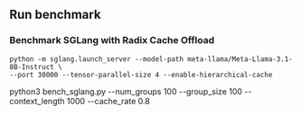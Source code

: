## Run benchmark

### Benchmark SGLang with Radix Cache Offload 
```
python -m sglang.launch_server --model-path meta-llama/Meta-Llama-3.1-8B-Instruct \
--port 30000 --tensor-parallel-size 4 --enable-hierarchical-cache

```
python3 bench_sglang.py --num_groups 100 --group_size 100 --context_length 1000 --cache_rate 0.8 
```

